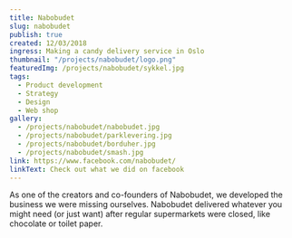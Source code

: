 ```yaml
---
title: Nabobudet
slug: nabobudet
publish: true
created: 12/03/2018
ingress: Making a candy delivery service in Oslo
thumbnail: "/projects/nabobudet/logo.png"
featuredImg: /projects/nabobudet/sykkel.jpg
tags:
  - Product development
  - Strategy
  - Design
  - Web shop
gallery:
  - /projects/nabobudet/nabobudet.jpg
  - /projects/nabobudet/parklevering.jpg
  - /projects/nabobudet/borduher.jpg
  - /projects/nabobudet/smash.jpg
link: https://www.facebook.com/nabobudet/
linkText: Check out what we did on facebook
---
```


As one of the creators and co-founders of Nabobudet, we developed the business we were missing ourselves. Nabobudet delivered whatever you might need (or just want) after regular supermarkets were closed, like chocolate or toilet paper.
